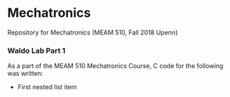 # Mechatronics
Repository for Mechatronics (MEAM 510, Fall 2018 Upenn)

### Waldo Lab Part 1  ###

As a part of the MEAM 510 Mechatronics Course, C code for the following was written:
- First nested list item

